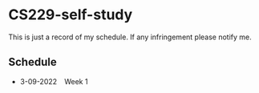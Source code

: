 # CS229-self-study
This is just a record of my schedule. If any infringement please notify me.
## Schedule             
- 3-09-2022 &ensp;  Week 1   

